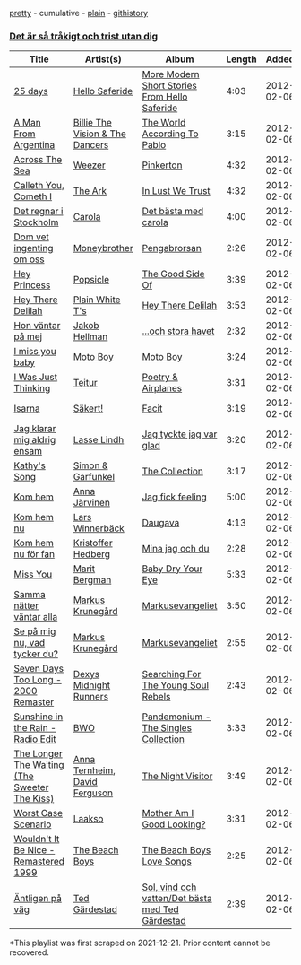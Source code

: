 [pretty](/playlists/pretty/7qeSmszUjRBWOwHzlxfEXt.md) - cumulative - [plain](/playlists/plain/7qeSmszUjRBWOwHzlxfEXt) - [githistory](https://github.githistory.xyz/mackorone/spotify-playlist-archive/blob/main/playlists/plain/7qeSmszUjRBWOwHzlxfEXt)

### [Det är så tråkigt och trist utan dig](https://open.spotify.com/playlist/4jfA0SlLXhoMRPucF8kers)

> 

| Title | Artist(s) | Album | Length | Added | Removed |
|---|---|---|---|---|---|
| [25 days](https://open.spotify.com/track/0gpgOGjxae7Xe1KFbuTn1C) | [Hello Saferide](https://open.spotify.com/artist/4Qxe8uorrQxMoMkhv0HrK3) | [More Modern Short Stories From Hello Saferide](https://open.spotify.com/album/4fTFa5jHOtEhEaXsK2qRRi) | 4:03 | 2012-02-06 |  |
| [A Man From Argentina](https://open.spotify.com/track/6oCUMJwgMnhWiNzKj7tATC) | [Billie The Vision & The Dancers](https://open.spotify.com/artist/5Gpi2vZtZtUPrMnlBDdpre) | [The World According To Pablo](https://open.spotify.com/album/0eSXatwdpPwGlzlnNgxb9J) | 3:15 | 2012-02-06 |  |
| [Across The Sea](https://open.spotify.com/track/2UKuqcPkbpcQEXaTIMUJXn) | [Weezer](https://open.spotify.com/artist/3jOstUTkEu2JkjvRdBA5Gu) | [Pinkerton](https://open.spotify.com/album/04xe676vyiTeYNXw15o9jT) | 4:32 | 2012-02-06 |  |
| [Calleth You, Cometh I](https://open.spotify.com/track/2kvg4AwMIstkygdQhfFfSf) | [The Ark](https://open.spotify.com/artist/73ib5ljBj2xAIR7R3hTwF4) | [In Lust We Trust](https://open.spotify.com/album/2853c5Z7BEfJCaFltIQ0C7) | 4:32 | 2012-02-06 |  |
| [Det regnar i Stockholm](https://open.spotify.com/track/2m9ejDnZAxMJnv8XPL5ige) | [Carola](https://open.spotify.com/artist/3uFum0NCM1PtmCO0MwsOAt) | [Det bästa med carola](https://open.spotify.com/album/5nbw8StwekNFWuOrvsyWYm) | 4:00 | 2012-02-06 |  |
| [Dom vet ingenting om oss](https://open.spotify.com/track/13x1rhmKT2C93LsOo0tW0d) | [Moneybrother](https://open.spotify.com/artist/6O6kWwVAL4xK4G8SBcsNJR) | [Pengabrorsan](https://open.spotify.com/album/1i91GiCyId1nV05SzS9ZTW) | 2:26 | 2012-02-06 |  |
| [Hey Princess](https://open.spotify.com/track/0XRgiBhdbphxE2HOcmAXAJ) | [Popsicle](https://open.spotify.com/artist/3Zdqisea5g5Gu6jcB7VLcJ) | [The Good Side Of](https://open.spotify.com/album/6vfFRuP2b9Kfghd2AN5Tni) | 3:39 | 2012-02-06 |  |
| [Hey There Delilah](https://open.spotify.com/track/15iEXnizukvzpAFbLIRGKs) | [Plain White T's](https://open.spotify.com/artist/1g1yxsNVPhMUl9GrMjEb2o) | [Hey There Delilah](https://open.spotify.com/album/2mLd8rJbDhpj9uHh8VvnKI) | 3:53 | 2012-02-06 |  |
| [Hon väntar på mej](https://open.spotify.com/track/6HtLKFE8OQUitLTPtlySgm) | [Jakob Hellman](https://open.spotify.com/artist/74terC9ol9zMo8rfzhSOiG) | [...och stora havet](https://open.spotify.com/album/6kGjc8k2YvmmZGqspJuRlK) | 2:32 | 2012-02-06 |  |
| [I miss you baby](https://open.spotify.com/track/22yeVdCqESim4MG0LJigD7) | [Moto Boy](https://open.spotify.com/artist/0sKQUWhiNgW8KBnnM0O7FL) | [Moto Boy](https://open.spotify.com/album/40EF871fqCHHonSkW9un7i) | 3:24 | 2012-02-06 |  |
| [I Was Just Thinking](https://open.spotify.com/track/7gRiW3eFoQWUNe5h7ggGHt) | [Teitur](https://open.spotify.com/artist/1lrjRRYpYP8kVTlHLShjJM) | [Poetry & Airplanes](https://open.spotify.com/album/34oIehPYK5k45VsV6nCM1M) | 3:31 | 2012-02-06 |  |
| [Isarna](https://open.spotify.com/track/6Enr1tqytBwMitUcb0hpch) | [Säkert!](https://open.spotify.com/artist/6aNouxfdfQCKjiZG0LJcjx) | [Facit](https://open.spotify.com/album/20VAXfhn6R4LgRdBuWvWuo) | 3:19 | 2012-02-06 |  |
| [Jag klarar mig aldrig ensam](https://open.spotify.com/track/74XfuEH4zpMFO5SxmVFOw8) | [Lasse Lindh](https://open.spotify.com/artist/4ehBGotbRDOgqcrUomjJyd) | [Jag tyckte jag var glad](https://open.spotify.com/album/3MWvq7VecWqnkOJGKIGy1D) | 3:20 | 2012-02-06 |  |
| [Kathy's Song](https://open.spotify.com/track/4OwYSRA47tA77vx2SGC9rM) | [Simon & Garfunkel](https://open.spotify.com/artist/70cRZdQywnSFp9pnc2WTCE) | [The Collection](https://open.spotify.com/album/4neXRfYbkqqdrw3E9Z4wol) | 3:17 | 2012-02-06 |  |
| [Kom hem](https://open.spotify.com/track/6f3DpwwWoyD70HSDw2zWiT) | [Anna Järvinen](https://open.spotify.com/artist/70vrcQugFAOAtOFIW1wcyR) | [Jag fick feeling](https://open.spotify.com/album/0VZqkP44Ch6UqS6lmwfaDc) | 5:00 | 2012-02-06 |  |
| [Kom hem nu](https://open.spotify.com/track/0RWEbcNenOZ3czZoE4m9WI) | [Lars Winnerbäck](https://open.spotify.com/artist/33zLgL7tT1vg7eRpWYX5uI) | [Daugava](https://open.spotify.com/album/2Vknxdd3cMEEMtznXjN1rI) | 4:13 | 2012-02-06 |  |
| [Kom hem nu för fan](https://open.spotify.com/track/3ejeX9pI1dBzef2H9wmSLx) | [Kristoffer Hedberg](https://open.spotify.com/artist/73eMQgYvFs3DbbkrBtL8aG) | [Mina jag och du](https://open.spotify.com/album/6p0vH09OO5TPkFKiALi5CO) | 2:28 | 2012-02-06 |  |
| [Miss You](https://open.spotify.com/track/5zw52tI2MKRHdfHUDfLc7u) | [Marit Bergman](https://open.spotify.com/artist/1Z8YLeRzSedy0jT5D08pVU) | [Baby Dry Your Eye](https://open.spotify.com/album/64AW9sxYJpSs3b8H5Ny5ae) | 5:33 | 2012-02-06 |  |
| [Samma nätter väntar alla](https://open.spotify.com/track/2Q7umbgdPkFecmbGGaNy2I) | [Markus Krunegård](https://open.spotify.com/artist/3P6ePaE5unCm7vjccfcBAe) | [Markusevangeliet](https://open.spotify.com/album/3fWDtHxl6iVkvm4ECIDnQc) | 3:50 | 2012-02-06 |  |
| [Se på mig nu, vad tycker du?](https://open.spotify.com/track/2aOxZsldxYNQQ5BqCy4M5k) | [Markus Krunegård](https://open.spotify.com/artist/3P6ePaE5unCm7vjccfcBAe) | [Markusevangeliet](https://open.spotify.com/album/3fWDtHxl6iVkvm4ECIDnQc) | 2:55 | 2012-02-06 |  |
| [Seven Days Too Long \- 2000 Remaster](https://open.spotify.com/track/7Dqg7zmWl7yRPdWXbRKYdN) | [Dexys Midnight Runners](https://open.spotify.com/artist/4QTVePrFu1xuGM9K0kNXkk) | [Searching For The Young Soul Rebels](https://open.spotify.com/album/5iawHcgRuKL5HMRbigdvWC) | 2:43 | 2012-02-06 |  |
| [Sunshine in the Rain \- Radio Edit](https://open.spotify.com/track/2I12z01yGAK1TfRqeJYejK) | [BWO](https://open.spotify.com/artist/5SvvYvtnQ84Fsuyi61Gk0Q) | [Pandemonium \- The Singles Collection](https://open.spotify.com/album/7LukfmSb0TBQTXFUuSlavW) | 3:33 | 2012-02-06 |  |
| [The Longer The Waiting \(The Sweeter The Kiss\)](https://open.spotify.com/track/33lIniZXU4AdnYEXf8y070) | [Anna Ternheim](https://open.spotify.com/artist/6xSTQT32ZxLQPe37QIC308), [David Ferguson](https://open.spotify.com/artist/4MHz2XUNNGuttl6Yj9OHeA) | [The Night Visitor](https://open.spotify.com/album/3paWgD6sV1fFh45Fr6gov9) | 3:49 | 2012-02-06 |  |
| [Worst Case Scenario](https://open.spotify.com/track/1bQTaOMkV8ljIckCraYmYH) | [Laakso](https://open.spotify.com/artist/4chKPJr2tkdsT0ghHNSUi7) | [Mother Am I Good Looking?](https://open.spotify.com/album/3dhmHFkjIqwOBrRuI18rFs) | 3:31 | 2012-02-06 |  |
| [Wouldn't It Be Nice \- Remastered 1999](https://open.spotify.com/track/0cx32rX0uZvcJUP92Wkj2y) | [The Beach Boys](https://open.spotify.com/artist/3oDbviiivRWhXwIE8hxkVV) | [The Beach Boys Love Songs](https://open.spotify.com/album/4NnBDxnxiiXiMlssBi9Bsq) | 2:25 | 2012-02-06 |  |
| [Äntligen på väg](https://open.spotify.com/track/2rQQUfrQGyy24B8BeoDU0A) | [Ted Gärdestad](https://open.spotify.com/artist/6zpub6jbY6CdrcqQsDq8P4) | [Sol, vind och vatten/Det bästa med Ted Gärdestad](https://open.spotify.com/album/5nFegfmG4jQHvYVX0Mgr2A) | 2:39 | 2012-02-06 |  |

\*This playlist was first scraped on 2021-12-21. Prior content cannot be recovered.